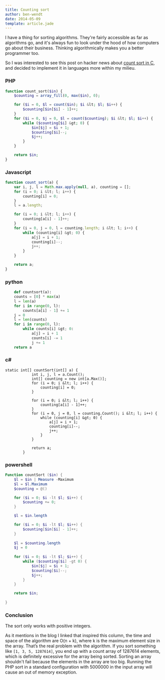 ```yaml
---
title: Counting sort
author: ben-wendt
date: 2014-05-09
template: article.jade
---
```


I have a thing for sorting algorithms. They're fairly accessible as far as algorithms go, and it's always fun to look under the hood of how computers go about their business. Thinking algorithmically makes you a better programmer too.

<span class="more"></span>

So I was interested to see this post on hacker news about [count sort in C][1], and decided to implement it in languages more within my milieu.

### PHP

```php
function count_sort($in) {
	$counting = array_fill(0, max($in), 0);

	for ($i = 0, $l = count($in); $i &lt; $l; $i++) {
		$counting[$in[$i] - 1]++;
	}
	for ($i = 0, $j = 0, $l = count($counting); $i &lt; $l; $i++) {
		while ($counting[$i] &gt; 0) {
			$in[$j] = $i + 1;
			$counting[$i]--;
			$j++;
		}
	}

	return $in;
}
```

### Javascript

```javascript
function count_sort(a) {
    var i, j, l = Math.max.apply(null, a), counting = [];	
    for (i = 0; i &lt; l; i++) {
        counting[i] = 0;
    }
    l = a.length;

    for (i = 0; i &lt; l; i++) {
        counting[a[i] - 1]++;
    }
    for (i = 0, j = 0, l = counting.length; i &lt; l; i++) {
        while (counting[i] &gt; 0) {
            a[j] = i + 1;
            counting[i]--;
            j++;
        }
    }

    return a;
}
```

### python

```python
    def countsort(a):
	counts = [0] * max(a)
	l = len(a) 
	for i in range(0, l):
		counts[a[i] - 1] += 1
	j = 0
	l = len(counts)
	for i in range(0, l):
		while counts[i] &gt; 0:
			a[j] = i + 1
			counts[i] -= 1
			j += 1
	return a
```

### c#

```c-sharp
static int[] countSort(int[] a) {
            int i, j, l = a.Count();
            int[] counting = new int[a.Max()];	
            for (i = 0; i &lt; l; i++) {
                counting[i] = 0;
            }

            for (i = 0; i &lt; l; i++) {
                counting[a[i] - 1]++;
            }
            for (i = 0, j = 0, l = counting.Count(); i &lt; l; i++) {
                while (counting[i] &gt; 0) {
                    a[j] = i + 1;
                    counting[i]--;
                    j++;
                }
            }

            return a;
        }
```

### powershell

```powershell
Function countSort ($in) {
	$l = $in | Measure -Maximum
	$l = $l.Maximum
	$counting = @()

    for ($i = 0; $i -lt $l; $i++) {
        $counting += 0;
    }

	$l = $in.length

	for ($i = 0; $i -lt $l; $i++) {
		$counting[$in[$i] - 1]++;
	}
	
	$l = $counting.length
	$j = 0
	
	for ($i = 0; $i -lt $l; $i++) {
		while ($counting[$i] -gt 0) {
			$in[$j] = $i + 1;
			$counting[$i]--;
			$j++;
		}
	}

	return $in;
	
}
```

### Conclusion

The sort only works with positive integers.

As it mentions in the blog I linked that inspired this column, the time and space of the algorithm are O(n + k), where k is the maximum element size in the array. That&#8217;s the real problem with the algorithm. If you sort something like `[1, 3, 5, 1287614]`, you end up with a count array of 1287614 elements, which is definitely excessive for the array being sorted. Sorting an array shouldn't fail because the elements in the array are too big. Running the PHP sort in a standard configuration with 5000000 in the input array will cause an out of memory exception.

 [1]: http://austingwalters.com/counting-sort-in-c/
